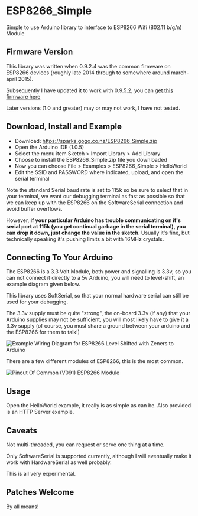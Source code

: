 ESP8266_Simple
===============

Simple to use Arduino library to interface to ESP8266 Wifi (802.11 b/g/n) Module

Firmware Version
----------------

This library was written when 0.9.2.4 was the common firmware on ESP8266 devices (roughly late 2014 through to somewhere around march-april 2015).

Subsequently I have updated it to work with 0.9.5.2, you can [get this firmware here](firmware/README.md)

Later versions (1.0 and greater) may or may not work, I have not tested.

Download, Install and Example
-----------------------------

* Download: https://sparks.gogo.co.nz/ESP8266_Simple.zip
* Open the Arduino IDE (1.0.5)
* Select the menu item Sketch > Import Library > Add Library
* Choose to install the ESP8266_Simple.zip file you downloaded
* Now you can choose File > Examples > ESP8266_Simple > HelloWorld
* Edit the SSID and PASSWORD where indicated, upload, and open the serial terminal
  
Note the standard Serial baud rate is set to 115k so be sure to select that in your terminal, we want our debugging terminal as fast as possible so that we can keep up with the ESP8266 on the SoftwareSerial connection and avoid buffer overflows.

However, **if your particular Arduino has trouble communicating on it's serial port at 115k (you get continual garbage in the serial terminal), you can drop it down, just change the value in the sketch**.  Usually it's fine, but technically speaking it's pushing limits a bit with 16MHz crystals.

Connecting To Your Arduino
--------------------------

The ESP8266 is a 3.3 Volt Module, both power and signalling is 3.3v, so you can not connect it directly to a 5v Arduino, you will need to level-shift, an example diagram given below.

This library uses SoftSerial, so that your normal hardware serial can still be used for your debugging.

The 3.3v supply must be quite "strong", the on-board 3.3v (if any) that your Arduino supplies may not be sufficient, you will most likely have to give it a 3.3v supply (of course, you must share a ground between your arduino and the ESP8266 for them to talk!)

![Example Wiring Diagram for ESP8266 Level Shifted with Zeners to Arduino](arduino-wiring-diagram.jpg?raw=true "Example Wiring Diagram")

There are a few different modules of ESP8266, this is the most common.

![Pinout Of Common (V091) ESP8266 Module](esp8266-091.jpg?raw=true "Pinout Of Common (V091) ESP8266 Module")



Usage
--------------------------

Open the HelloWorld example, it really is as simple as can be.  Also provided is an HTTP Server example.

Caveats
--------------------------

Not multi-threaded, you can request or serve one thing at a time.

Only SoftwareSerial is supported currently, although I will eventually make it work with HardwareSerial as well probably.

This is all very experimental.

Patches Welcome
--------------------------

By all means!


